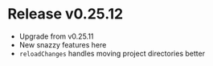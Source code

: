 # Release v0.25.12

- Upgrade from v0.25.11
- New snazzy features here
- `reloadChanges` handles moving project directories better
